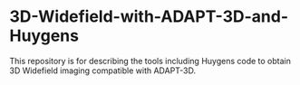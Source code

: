 # 3D-Widefield-with-ADAPT-3D-and-Huygens
This repository is for describing the tools including Huygens code to obtain 3D Widefield imaging compatible with ADAPT-3D.
